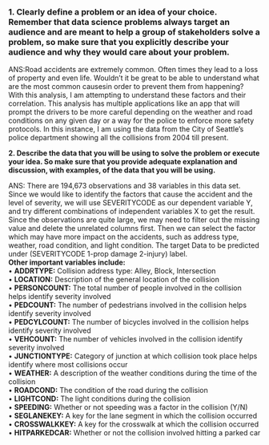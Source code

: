### 1. Clearly define a problem or an idea of your choice. Remember that data science problems always target an audience and are meant to help a group of stakeholders solve a problem, so make sure that you explicitly describe your audience and why they would care about your problem.

ANS:Road accidents are extremely common. Often times they lead to a loss of property and even life. Wouldn’t it be great to be able to understand what are the most common causesin order to prevent them from happening? With this analysis, I am attempting to understand these factors and their correlation. This analysis has multiple applications like an app that will prompt the drivers to be more careful depending on the weather and road conditions on any given day or a way for the police to enforce more safety protocols. In this instance, I am using the data from the City of Seattle’s police department showing all the collisions from 2004 till present.


**2. Describe the data that you will be using to solve the problem or execute your idea. So make sure that you provide adequate explanation and discussion, with examples, of the data that you will be using.**

ANS: There are 194,673 observations and 38 variables in this data set. Since we would like to identify the factors that cause the accident and the level of severity, we will use SEVERITYCODE as our dependent variable Y, and try different combinations of independent variables X to get the result. Since the observations are quite large, we may need to filter out the missing value and delete the unrelated columns first. Then we can select the factor which may have more impact on the accidents, such as address type, weather, road condition, and light condition.
The target Data to be predicted under (SEVERITYCODE 1-prop damage 2-injury) label.\
**Other important variables include:**\
• **ADDRTYPE:** Collision address type: Alley, Block, Intersection\
• **LOCATION:** Description of the general location of the collision\
• **PERSONCOUNT:** The total number of people involved in the collision helps identify severity involved\
• **PEDCOUNT:** The number of pedestrians involved in the collision helps identify severity involved\
• **PEDCYLCOUNT:** The number of bicycles involved in the collision helps identify severity involved\
• **VEHCOUNT:** The number of vehicles involved in the collision identify severity involved\
• **JUNCTIONTYPE:** Category of junction at which collision took place helps identify where most collisions occur\
• **WEATHER:** A description of the weather conditions during the time of the collision\
• **ROADCOND:** The condition of the road during the collision\
• **LIGHTCOND:** The light conditions during the collision\
• **SPEEDING:** Whether or not speeding was a factor in the collision (Y/N)\
• **SEGLANEKEY:** A key for the lane segment in which the collision occurred\
• **CROSSWALKKEY:** A key for the crosswalk at which the collision occurred\
• **HITPARKEDCAR:** Whether or not the collision involved hitting a parked car
